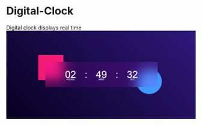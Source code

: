 # Digital-Clock
Digital clock displays real time
![Alt text](https://github.com/visheshjain392/Digital-Clock/blob/main/Screenshot%202025-04-16%20024937.png)
